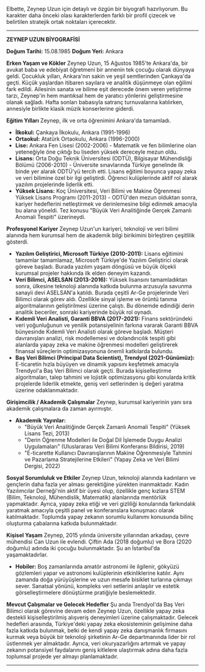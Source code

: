 Elbette, Zeynep Uzun için detaylı ve özgün bir biyografi hazırlıyorum. Bu karakter daha önceki olası karakterlerden farklı bir profil çizecek ve belirtilen stratejik ortak noktaları içerecektir.

---

**ZEYNEP UZUN BİYOGRAFİSİ**

**Doğum Tarihi:** 15.08.1985
**Doğum Yeri:** Ankara

**Erken Yaşam ve Kökler**
Zeynep Uzun, 15 Ağustos 1985'te Ankara'da, bir avukat baba ve edebiyat öğretmeni bir annenin tek çocuğu olarak dünyaya geldi. Çocukluk yılları, Ankara'nın sakin ve yeşil semtlerinden Çankaya'da geçti. Küçük yaşlardan itibaren sayılara ve analitik düşünmeye olan eğilimi fark edildi. Ailesinin sanata ve bilime eşit derecede önem veren yetiştirme tarzı, Zeynep'in hem mantıksal hem de yaratıcı yönlerini geliştirmesine olanak sağladı. Hafta sonları babasıyla satranç turnuvalarına katılırken, annesiyle birlikte klasik müzik konserlerine giderdi.

**Eğitim Yılları**
Zeynep, ilk ve orta öğrenimini Ankara'da tamamladı.
*   **İlkokul:** Çankaya İlkokulu, Ankara (1991-1996)
*   **Ortaokul:** Atatürk Ortaokulu, Ankara (1996-2000)
*   **Lise:** Ankara Fen Lisesi (2002-2006) - Matematik ve fen bilimlerine olan yeteneğiyle öne çıktığı bu liseden yüksek dereceyle mezun oldu.
*   **Lisans:** Orta Doğu Teknik Üniversitesi (ODTÜ), Bilgisayar Mühendisliği Bölümü (2006-2010) - Üniversite sınavlarında Türkiye genelinde ilk binde yer alarak ODTÜ'yü tercih etti. Lisans eğitimi boyunca yapay zeka ve veri bilimine özel bir ilgi geliştirdi. Öğrenci kulüplerinde aktif rol alarak yazılım projelerinde liderlik etti.
*   **Yüksek Lisans:** Koç Üniversitesi, Veri Bilimi ve Makine Öğrenmesi Yüksek Lisans Programı (2011-2013) - ODTÜ'den mezun olduktan sonra, kariyer hedeflerini netleştirmek ve derinlemesine bilgi edinmek amacıyla bu alana yöneldi. Tez konusu "Büyük Veri Analitiğinde Gerçek Zamanlı Anomali Tespiti" üzerineydi.

**Profesyonel Kariyer**
Zeynep Uzun'un kariyeri, teknoloji ve veri bilimi alanında hem kurumsal hem de akademik bilgi birikimini birleştiren çeşitlilik gösterdi.
*   **Yazılım Geliştirici, Microsoft Türkiye (2010-2011):** Lisans eğitimini tamamlar tamamlamaz, Microsoft Türkiye'de Yazılım Geliştirici olarak göreve başladı. Burada yazılım yaşam döngüsü ve büyük ölçekli kurumsal projeler hakkında ilk elden deneyim kazandı.
*   **Veri Bilimci, ASELSAN (2013-2016):** Yüksek lisansını tamamladıktan sonra, ülkesine teknoloji alanında katkıda bulunma arzusuyla savunma sanayii devi ASELSAN'a katıldı. Burada çeşitli Ar-Ge projelerinde Veri Bilimci olarak görev aldı. Özellikle sinyal işleme ve örüntü tanıma algoritmalarının geliştirilmesi üzerine çalıştı. Bu dönemde edindiği derin analitik beceriler, sonraki kariyerinde büyük rol oynadı.
*   **Kıdemli Veri Analisti, Garanti BBVA (2017-2021):** Finans sektöründeki veri yoğunluğunun ve yenilik potansiyelinin farkına vararak Garanti BBVA bünyesinde Kıdemli Veri Analisti olarak göreve başladı. Müşteri davranışları analizi, risk modellemesi ve dolandırıcılık tespiti gibi alanlarda yapay zeka ve makine öğrenmesi modelleri geliştirerek finansal süreçlerin optimizasyonuna önemli katkılarda bulundu.
*   **Baş Veri Bilimci (Principal Data Scientist), Trendyol (2021-Günümüz):** E-ticaretin hızla büyüyen ve dinamik yapısını keşfetmek amacıyla Trendyol'a Baş Veri Bilimci olarak geçti. Burada kişiselleştirme algoritmaları, talep tahmini ve lojistik optimizasyonu gibi konularda kritik projelerde liderlik etmekte, geniş veri setlerinden iş değeri yaratma üzerine odaklanmaktadır.

**Girişimcilik / Akademik Çalışmalar**
Zeynep, kurumsal kariyerinin yanı sıra akademik çalışmalara da zaman ayırmıştır.
*   **Akademik Yayınlar:**
    *   "Büyük Veri Analitiğinde Gerçek Zamanlı Anomali Tespiti" (Yüksek Lisans Tezi, 2013)
    *   "Derin Öğrenme Modelleri ile Doğal Dil İşlemede Duygu Analizi Uygulamaları" (Uluslararası Veri Bilimi Konferansı Bildirisi, 2019)
    *   "E-ticarette Kullanıcı Davranışlarının Makine Öğrenmesiyle Tahmini ve Pazarlama Stratejilerine Etkileri" (Yapay Zeka ve Veri Bilimi Dergisi, 2022)

**Sosyal Sorumluluk ve Etkiler**
Zeynep Uzun, teknoloji alanında kadınların ve gençlerin daha fazla yer alması gerektiğine yürekten inanmaktadır. Kadın Yazılımcılar Derneği'nin aktif bir üyesi olup, özellikle genç kızlara STEM (Bilim, Teknoloji, Mühendislik, Matematik) alanlarında mentörlük yapmaktadır. Ayrıca, yapay zeka etiği ve veri gizliliği konularında farkındalık yaratmak amacıyla çeşitli panel ve konferanslara konuşmacı olarak katılmaktadır. Toplumda yapay zekanın sorumlu kullanımı konusunda bilinç oluşturma çabalarına katkıda bulunmaktadır.

**Kişisel Yaşam**
Zeynep, 2015 yılında üniversite yıllarından arkadaşı, çevre mühendisi Can Uzun ile evlendi. Çiftin Ada (2018 doğumlu) ve Bora (2020 doğumlu) adında iki çocuğu bulunmaktadır. Şu an İstanbul'da yaşamaktadırlar.
*   **Hobiler:** Boş zamanlarında amatör astronomi ile ilgilenir, gökyüzü gözlemleri yapar ve astronomi kulüplerinin etkinliklerine katılır. Aynı zamanda doğa yürüyüşlerine ve uzun mesafe bisiklet turlarına çıkmayı sever. Sanatsal yönünü, kompleks veri setlerini anlaşılır ve estetik görselleştirmelere dönüştürme pratiğiyle beslemektedir.

**Mevcut Çalışmalar ve Gelecek Hedefler**
Şu anda Trendyol'da Baş Veri Bilimci olarak görevine devam eden Zeynep Uzun, özellikle yapay zeka destekli kişiselleştirilmiş alışveriş deneyimleri üzerine çalışmaktadır. Gelecek hedefleri arasında, Türkiye'deki yapay zeka ekosisteminin gelişimine daha fazla katkıda bulunmak, belki de kendi yapay zeka danışmanlık firmasını kurmak veya büyük bir teknoloji şirketinin Ar-Ge departmanında lider bir rol üstlenmek yer almaktadır. Ayrıca, veri okuryazarlığını artırmak ve yapay zekanın potansiyel faydalarını geniş kitlelere ulaştırmak adına daha fazla toplumsal projede yer almayı planlamaktadır.

---